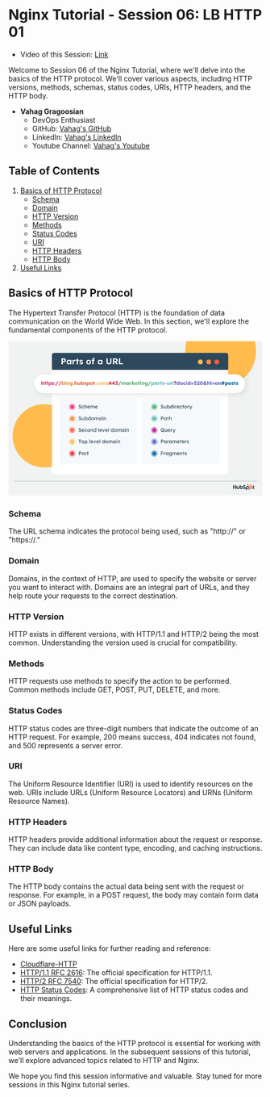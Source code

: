 # Nginx Tutorial - Session 06: LB HTTP 01
- Video of this Session: [Link](https://www.youtube.com/watch?v=p_Nx-3djruM&list=PL63NzugBawGe1nUhAveIBfYHtbiXvKKEb&index=6) 

Welcome to Session 06 of the Nginx Tutorial, where we'll delve into the basics of the HTTP protocol. We'll cover various aspects, including HTTP versions, methods, schemas, status codes, URIs, HTTP headers, and the HTTP body.

- **Vahag Gragoosian**
  - DevOps Enthusiast
  - GitHub: [Vahag's GitHub](https://github.com/Vahaggn)
  - LinkedIn: [Vahag's LinkedIn](https://www.linkedin.com/in/vahag-gragosian/)
  - Youtube Channel: [Vahag's Youtube](https://www.youtube.com/@vahaggn) 

## Table of Contents

1. [Basics of HTTP Protocol](#basics-of-http-protocol)
   - [Schema](#schema)
   - [Domain](#Domain)
   - [HTTP Version](#http-version)
   - [Methods](#methods)
   - [Status Codes](#status-codes)
   - [URI](#uri)
   - [HTTP Headers](#http-headers)
   - [HTTP Body](#http-body)
2. [Useful Links](#useful-links)

## Basics of HTTP Protocol

The Hypertext Transfer Protocol (HTTP) is the foundation of data communication on the World Wide Web. In this section, we'll explore the fundamental components of the HTTP protocol.

![HTTP](https://github.com/devopshobbies/nginx-tutorial/blob/main/Session%2006/http.webp)

### Schema

The URL schema indicates the protocol being used, such as "http://" or "https://."

### Domain

Domains, in the context of HTTP, are used to specify the website or server you want to interact with. Domains are an integral part of URLs, and they help route your requests to the correct destination.

### HTTP Version

HTTP exists in different versions, with HTTP/1.1 and HTTP/2 being the most common. Understanding the version used is crucial for compatibility.

### Methods

HTTP requests use methods to specify the action to be performed. Common methods include GET, POST, PUT, DELETE, and more.

### Status Codes

HTTP status codes are three-digit numbers that indicate the outcome of an HTTP request. For example, 200 means success, 404 indicates not found, and 500 represents a server error.

### URI

The Uniform Resource Identifier (URI) is used to identify resources on the web. URIs include URLs (Uniform Resource Locators) and URNs (Uniform Resource Names).

### HTTP Headers

HTTP headers provide additional information about the request or response. They can include data like content type, encoding, and caching instructions.

### HTTP Body

The HTTP body contains the actual data being sent with the request or response. For example, in a POST request, the body may contain form data or JSON payloads.

## Useful Links

Here are some useful links for further reading and reference:

- [Cloudflare-HTTP](https://www.cloudflare.com/learning/ddos/glossary/hypertext-transfer-protocol-http/)
- [HTTP/1.1 RFC 2616](https://datatracker.ietf.org/doc/html/rfc2616): The official specification for HTTP/1.1.
- [HTTP/2 RFC 7540](https://datatracker.ietf.org/doc/html/rfc7540): The official specification for HTTP/2.
- [HTTP Status Codes](https://httpstatuses.com/): A comprehensive list of HTTP status codes and their meanings.


## Conclusion

Understanding the basics of the HTTP protocol is essential for working with web servers and applications. In the subsequent sessions of this tutorial, we'll explore advanced topics related to HTTP and Nginx.

We hope you find this session informative and valuable. Stay tuned for more sessions in this Nginx tutorial series.
